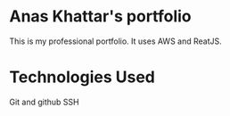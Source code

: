 # Anas Khattar's portfolio

This is my professional portfolio. It uses AWS and ReatJS.

# Technologies Used

Git and github
SSH
